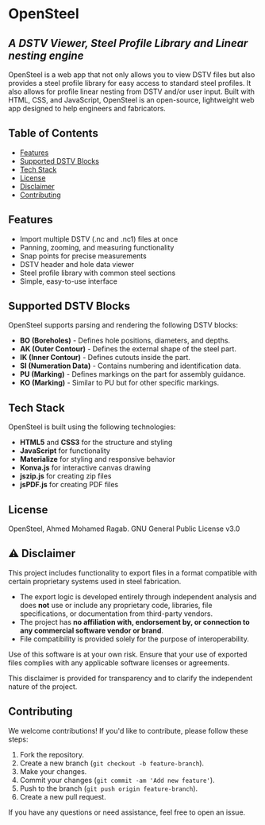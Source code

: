 # OpenSteel

## _A DSTV Viewer, Steel Profile Library and Linear nesting engine_

OpenSteel is a web app that not only allows you to view DSTV files but also provides a steel profile library for easy access to standard steel profiles. It also allows for profile linear nesting from DSTV and/or user input. Built with HTML, CSS, and JavaScript, OpenSteel is an open-source, lightweight web app designed to help engineers and fabricators.

## Table of Contents

- [Features](#features)
- [Supported DSTV Blocks](#supported-dstv-blocks)
- [Tech Stack](#tech-stack)
- [License](#license)
- [Disclaimer](#Disclaimer)
- [Contributing](#contributing)

## Features

- Import multiple DSTV (.nc and .nc1) files at once
- Panning, zooming, and measuring functionality
- Snap points for precise measurements
- DSTV header and hole data viewer
- Steel profile library with common steel sections
- Simple, easy-to-use interface

## Supported DSTV Blocks

OpenSteel supports parsing and rendering the following DSTV blocks:

- **BO (Boreholes)** - Defines hole positions, diameters, and depths.
- **AK (Outer Contour)** - Defines the external shape of the steel part.
- **IK (Inner Contour)** - Defines cutouts inside the part.
- **SI (Numeration Data)** - Contains numbering and identification data.
- **PU (Marking)** - Defines markings on the part for assembly guidance.
- **KO (Marking)** - Similar to PU but for other specific markings.

## Tech Stack

OpenSteel is built using the following technologies:

- **HTML5** and **CSS3** for the structure and styling
- **JavaScript** for functionality
- **Materialize** for styling and responsive behavior
- **Konva.js** for interactive canvas drawing
- **jszip.js** for creating zip files
- **jsPDF.js** for creating PDF files

## License

OpenSteel, Ahmed Mohamed Ragab.
GNU General Public License v3.0

## ⚠️ Disclaimer

This project includes functionality to export files in a format compatible with certain proprietary systems used in steel fabrication.

- The export logic is developed entirely through independent analysis and does **not** use or include any proprietary code, libraries, file specifications, or documentation from third-party vendors.
- The project has **no affiliation with, endorsement by, or connection to any commercial software vendor or brand**.
- File compatibility is provided solely for the purpose of interoperability.

Use of this software is at your own risk. Ensure that your use of exported files complies with any applicable software licenses or agreements.

This disclaimer is provided for transparency and to clarify the independent nature of the project.

## Contributing

We welcome contributions! If you'd like to contribute, please follow these steps:

1. Fork the repository.
2. Create a new branch (`git checkout -b feature-branch`).
3. Make your changes.
4. Commit your changes (`git commit -am 'Add new feature'`).
5. Push to the branch (`git push origin feature-branch`).
6. Create a new pull request.

If you have any questions or need assistance, feel free to open an issue.